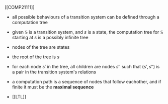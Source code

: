 [[COMP21111]]

- all possible behaviours of a transition system can be defined through a computation tree

- given $\mathbb{S}$ is a transition system, and $s$ is a state, the computation tree for $\mathbb{S}$ starting at $s$ is a possibly infinite tree
- nodes of the tree are states
- the root of the tree is $s$
- for each node $s'$ in the tree, all children are nodes $s''$ such that $(s',s'')$ is a pair in the transition system's relations

- a computation path is a sequence of nodes that follow eachother, and if finite it must be the **maximal sequence**

- [[LTL]]